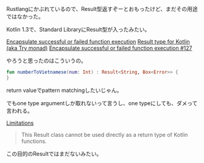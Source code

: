 Rustlangにかぶれているので、Result型返すぞーとおもったけど、まだその用途ではなかった。

Kotlin 1.3で、Standard LibraryにResult型が入ったみたい。

[Encapsulate successful or failed function execution](https://github.com/Kotlin/KEEP/blob/d464fefd2a13123e91126d0ba87a48b9bab0a44b/proposals/stdlib/result.md#encapsulate-successful-or-failed-function-execution)
[Result type for Kotlin (aka Try monad)](https://youtrack.jetbrains.com/issue/KT-18608)
[Encapsulate successful or failed function execution #127](https://github.com/Kotlin/KEEP/issues/127)

やろうと思ったのはこういうの。

```kotlin
fun numberToVietnamese(num: Int) : Result<String, Box<Error>> {
}
```

return valueでpattern matchingしたいじゃん。

でもone type argumentしか取れないって言うし、one typeにしても、ダメって言われる。

[Limitations](https://github.com/Kotlin/KEEP/blob/d464fefd2a13123e91126d0ba87a48b9bab0a44b/proposals/stdlib/result.md#limitations)

> This Result class cannot be used directly as a return type of Kotlin functions.

この目的のResultではまだないみたい。

